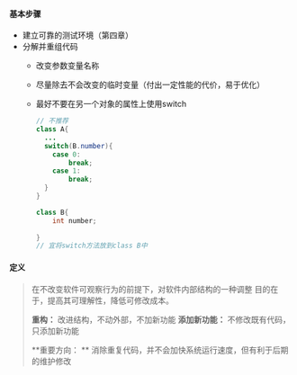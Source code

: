 #### 基本步骤

- 建立可靠的测试环境（第四章）
- 分解并重组代码
  - 改变参数变量名称

  - 尽量除去不会改变的临时变量（付出一定性能的代价，易于优化）

  - 最好不要在另一个对象的属性上使用switch

    ```java
    // 不推荐
    class A{
      ...
      switch(B.number){
        case 0:
        	break;
        case 1:
        	break;
      }
    }

    class B{
        int number;
        
    }
    // 宜将switch方法放到class B中
    ```


#### 定义

> 在不改变软件可观察行为的前提下，对软件内部结构的一种调整
> 目的在于，提高其可理解性，降低可修改成本。
>
> **重构：** 改进结构，不动外部，不加新功能
> **添加新功能：** 不修改既有代码，只添加新功能
>
> **重要方向： ** 消除重复代码，并不会加快系统运行速度，但有利于后期的维护修改